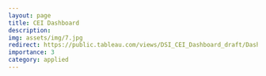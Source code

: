 ```yaml
---
layout: page
title: CEI Dashboard
description: 
img: assets/img/7.jpg
redirect: https://public.tableau.com/views/DSI_CEI_Dashboard_draft/Dashboard1?:language=en-US&:display_count=n&:origin=viz_share_link
importance: 3
category: applied
---
```


